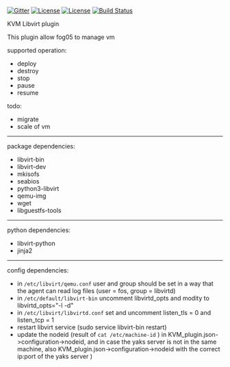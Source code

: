 <!-- # Copyright (c) 2014,2018 ADLINK Technology Inc.
#
# See the NOTICE file(s) distributed with this work for additional
# information regarding copyright ownership.
#
# This program and the accompanying materials are made available under the
# terms of the Eclipse Public License 2.0 which is available at
# http://www.eclipse.org/legal/epl-2.0, or the Apache License, Version 2.0
# which is available at https://www.apache.org/licenses/LICENSE-2.0.
#
# SPDX-License-Identifier: EPL-2.0 OR Apache-2.0
#
# Contributors: Gabriele Baldoni, ADLINK Technology Inc. - Base plugins set -->


[![Gitter](https://badges.gitter.im/atolab/fog05.svg)](https://gitter.im/atolab/fog05?utm_source=badge&utm_medium=badge&utm_campaign=pr-badge)
[![License](https://img.shields.io/badge/License-EPL%202.0-blue)](https://choosealicense.com/licenses/epl-2.0/)
[![License](https://img.shields.io/badge/License-Apache%202.0-blue.svg)](https://opensource.org/licenses/Apache-2.0)
[![Build Status](https://travis-ci.com/eclipse-fog05/plugin-fdu-kvm.svg?branch=master)](https://travis-ci.com/eclipse-fog05/plugin-fdu-kvm)

KVM Libvirt plugin

This plugin allow fog05 to manage vm

supported operation:
- deploy
- destroy
- stop
- pause
- resume

todo:
- migrate
- scale of vm

---
package dependencies:

- libvirt-bin
- libvirt-dev
- mkisofs
- seabios
- python3-libvirt
- qemu-img
- wget
- libguestfs-tools

---

python dependencies:

- libvirt-python
- jinja2



---

config dependencies:

- in `/etc/libvirt/qemu.conf` user and group should be set in a way that the agent can read log files (user =
fos, group = libvirtd)
- in `/etc/default/libvirt-bin` uncomment libvirtd_opts and modity to libvirtd_opts="-l -d"
- in `/etc/libvirt/libvirtd.conf` set and uncomment listen_tls = 0 and listen_tcp = 1
- restart libvirt service (sudo service libvirt-bin restart)
- update the nodeid (result of `cat /etc/machine-id` ) in KVM_plugin.json->configuration->nodeid, and in case the yaks server is not in the same machine, also KVM_plugin.json->configuration->nodeid with the correct ip:port of the yaks server )